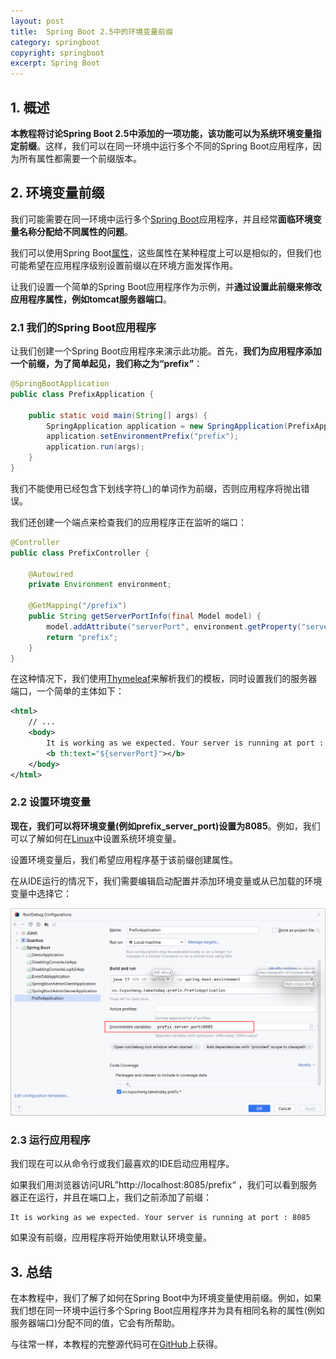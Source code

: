 ```yaml
---
layout: post
title:  Spring Boot 2.5中的环境变量前缀
category: springboot
copyright: springboot
excerpt: Spring Boot
---
```


## 1. 概述

**本教程将讨论Spring Boot 2.5中添加的一项功能，该功能可以为系统环境变量指定前缀**。这样，我们可以在同一环境中运行多个不同的Spring Boot应用程序，因为所有属性都需要一个前缀版本。

## 2. 环境变量前缀

我们可能需要在同一环境中运行多个[Spring Boot]()应用程序，并且经常**面临环境变量名称分配给不同属性的问题**。

我们可以使用Spring Boot[属性]()，这些属性在某种程度上可以是相似的，但我们也可能希望在应用程序级别设置前缀以在环境方面发挥作用。

让我们设置一个简单的Spring Boot应用程序作为示例，并**通过设置此前缀来修改应用程序属性，例如tomcat服务器端口**。

### 2.1 我们的Spring Boot应用程序

让我们创建一个Spring Boot应用程序来演示此功能。首先，**我们为应用程序添加一个前缀，为了简单起见，我们称之为“prefix”**：

```java
@SpringBootApplication
public class PrefixApplication {

    public static void main(String[] args) {
        SpringApplication application = new SpringApplication(PrefixApplication.class);
        application.setEnvironmentPrefix("prefix");
        application.run(args);
    }
}
```

我们不能使用已经包含下划线字符(_)的单词作为前缀，否则应用程序将抛出错误。

我们还创建一个端点来检查我们的应用程序正在监听的端口：

```java
@Controller
public class PrefixController {

    @Autowired
    private Environment environment;

    @GetMapping("/prefix")
    public String getServerPortInfo(final Model model) {
        model.addAttribute("serverPort", environment.getProperty("server.port"));
        return "prefix";
    }
}
```

在这种情况下，我们使用[Thymeleaf]()来解析我们的模板，同时设置我们的服务器端口，一个简单的主体如下：

```xml
<html>
    // ...
    <body>
        It is working as we expected. Your server is running at port :
        <b th:text="${serverPort}"></b>
    </body>
</html>
```

### 2.2 设置环境变量

**现在，我们可以将环境变量(例如prefix_server_port)设置为8085**。例如，我们可以了解如何在[Linux]()中设置系统环境变量。

设置环境变量后，我们希望应用程序基于该前缀创建属性。

在从IDE运行的情况下，我们需要编辑启动配置并添加环境变量或从已加载的环境变量中选择它：

![](/assets/images/2023/springboot/springbootenvvariableprefixes01.png)

### 2.3 运行应用程序

我们现在可以从命令行或我们最喜欢的IDE启动应用程序。

如果我们用浏览器访问URL”http://localhost:8085/prefix“ ，我们可以看到服务器正在运行，并且在端口上，我们之前添加了前缀：

```text
It is working as we expected. Your server is running at port : 8085
```

如果没有前缀，应用程序将开始使用默认环境变量。

## 3. 总结

在本教程中，我们了解了如何在Spring Boot中为环境变量使用前缀。例如，如果我们想在同一环境中运行多个Spring Boot应用程序并为具有相同名称的属性(例如服务器端口)分配不同的值，它会有所帮助。

与往常一样，本教程的完整源代码可在[GitHub](https://github.com/tuyucheng7/taketoday-tutorial4j/tree/master/spring-boot-modules/spring-boot-environment)上获得。